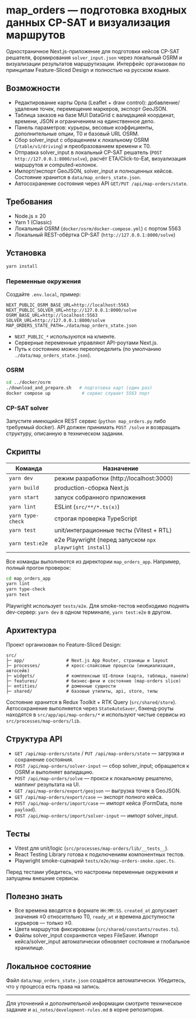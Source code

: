 # map_orders — подготовка входных данных CP-SAT и визуализация маршрутов

Одностраничное Next.js-приложение для подготовки кейсов CP-SAT решателя, формирования `solver_input.json` через локальный OSRM и визуализации результатов маршрутизации. Интерфейс организован по принципам Feature-Sliced Design и полностью на русском языке.

## Возможности

- Редактирование карты Орла (Leaflet + draw control): добавление/удаление точек, перемещение маркеров, экспорт GeoJSON.
- Таблица заказов на базе MUI DataGrid с валидацией координат, времени, JSON и ограничением на единственное депо.
- Панель параметров: курьеры, весовые коэффициенты, дополнительные опции, T0 и базовый URL OSRM.
- Сбор solver_input с обращением к локальному OSRM (`/table/v1/driving`) и преобразованием времени к T0.
- Отправка solver_input в локальный CP-SAT решатель (`POST http://127.0.0.1:8000/solve`), расчёт ETA/Click-to-Eat, визуализация маршрутов и computed-колонок.
- Импорт/экспорт GeoJSON, solver_input и полноценных кейсов. Состояние хранится в `data/map_orders_state.json`.
- Автосохранение состояния через API `GET/PUT /api/map-orders/state`.

## Требования

- Node.js ≥ 20
- Yarn 1 (Classic)
- Локальный OSRM (`docker/osrm/docker-compose.yml`) с портом 5563
- Локальный REST-обёртка CP-SAT (`http://127.0.0.1:8000/solve`)

## Установка

```bash
yarn install
```

### Переменные окружения

Создайте `.env.local`, пример:

```
NEXT_PUBLIC_OSRM_BASE_URL=http://localhost:5563
NEXT_PUBLIC_SOLVER_URL=http://127.0.0.1:8000/solve
OSRM_BASE_URL=http://localhost:5563
SOLVER_URL=http://127.0.0.1:8000/solve
MAP_ORDERS_STATE_PATH=./data/map_orders_state.json
```

- `NEXT_PUBLIC_*` используются на клиенте.
- Серверные переменные управляют API-роутами Next.js.
- Путь к состоянию можно переопределить (по умолчанию `./data/map_orders_state.json`).

### OSRM

```bash
cd ../docker/osrm
./download_and_prepare.sh   # подготовка карт (один раз)
docker compose up            # сервис слушает 5563 порт
```

### CP-SAT solver

Запустите имеющийся REST сервис (`python map_orders.py` либо требуемый docker). API должен принимать `POST /solve` и возвращать структуру, описанную в техническом задании.

## Скрипты

| Команда              | Назначение                                   |
|----------------------|-----------------------------------------------|
| `yarn dev`           | режим разработки (http://localhost:3000)      |
| `yarn build`         | production-сборка Next.js                     |
| `yarn start`         | запуск собранного приложения                  |
| `yarn lint`          | ESLint (`src/**/*.ts(x)`)                     |
| `yarn type-check`    | строгая проверка TypeScript                   |
| `yarn test`          | unit/интеграционные тесты (Vitest + RTL)      |
| `yarn test:e2e`      | e2e Playwright (перед запуском `npx playwright install`) |

Все команды выполняются из директории `map_orders_app`. Например, полный прогон проверок:

```bash
cd map_orders_app
yarn lint
yarn type-check
yarn test
```

Playwright использует `tests/e2e`. Для smoke-тестов необходимо поднять dev-сервер: `yarn dev` в одном терминале, `yarn test:e2e` в другом.

## Архитектура

Проект организован по Feature-Sliced Design:

```
src/
├─ app/                # Next.js App Router, страницы и layout
├─ processes/          # кросс-слайсовые процессы (инициализация, автосейв)
├─ widgets/            # комплексные UI-блоки (карта, таблица, панели)
├─ features/           # бизнес-фичи и состояние (map-orders slice)
├─ entities/           # доменные сущности
├─ shared/             # базовые утилиты, api, store, типы
```

Состояние хранится в Redux Toolkit + RTK Query (`src/shared/store`). Автосохранение выполняется через `StateAutoSaver`, бэкенд-роуты находятся в `src/app/api/map-orders/*` и используют чистые сервисы из `src/processes/map-orders/lib`.

## Структура API

- `GET /api/map-orders/state` / `PUT /api/map-orders/state` — загрузка и сохранение состояния.
- `POST /api/map-orders/solver-input` — сбор solver_input; обращается к OSRM и выполняет валидацию.
- `POST /api/map-orders/solve` — прокси к локальному решателю, маппинг результата на UI.
- `GET /api/map-orders/export/geojson` — выгрузка точек в GeoJSON.
- `GET /api/map-orders/export/case` — экспорт полного кейса.
- `POST /api/map-orders/import/case` — импорт кейса (FormData, поле `payload`).
- `POST /api/map-orders/import/solver-input` — импорт solver_input.

## Тесты

- Vitest для unit/logic (`src/processes/map-orders/lib/__tests__`).
- React Testing Library готова к подключениям компонентных тестов.
- Playwright smoke-сценарий `tests/e2e/map-orders-smoke.spec.ts`.

Перед тестами убедитесь, что настроены переменные окружения и запущены внешние сервисы.

## Полезно знать

- Все времена вводятся в формате `HH:MM:SS`. `created_at` допускает значения ≤0 относительно T0, `ready_at` и времена доступности курьеров — только ≥0.
- Цвета маршрутов фиксированы (`src/shared/constants/routes.ts`).
- Файлы solver_input сохраняются через FileSaver. Импорт кейса/solver_input автоматически обновляет состояние и глобальное хранилище.

## Локальное состояние

Файл `data/map_orders_state.json` создаётся автоматически. Убедитесь, что у процесса есть права на запись.

---

Для уточнений и дополнительной информации смотрите техническое задание и `ai_notes/development-rules.md` в корне репозитория.
